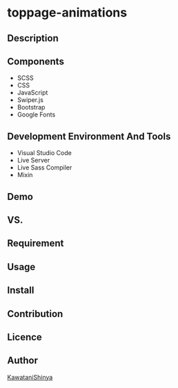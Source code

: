 # toppage-animations

## Description

## Components
- SCSS
- CSS
- JavaScript
- Swiper.js
- Bootstrap
- Google Fonts

## Development Environment And Tools
- Visual Studio Code
- Live Server
- Live Sass Compiler
- Mixin

## Demo

## VS.

## Requirement

## Usage

## Install

## Contribution

## Licence

## Author

[KawataniShinya](https://github.com/KawataniShinya)
